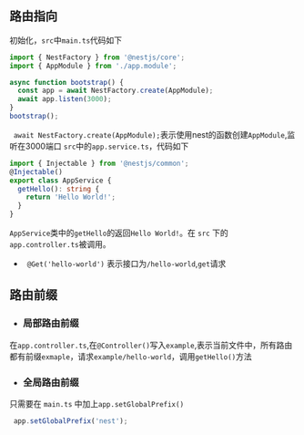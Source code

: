 ## 路由指向
初始化，`src`中`main.ts`代码如下
```ts
import { NestFactory } from '@nestjs/core';
import { AppModule } from './app.module';

async function bootstrap() {
  const app = await NestFactory.create(AppModule);
  await app.listen(3000);
}
bootstrap();
```
` await NestFactory.create(AppModule);`表示使用nest的函数创建`AppModule`,监听在3000端口
`src`中的`app.service.ts`，代码如下
```ts
import { Injectable } from '@nestjs/common';
@Injectable()
export class AppService {
  getHello(): string {
    return 'Hello World!';
  }
}

```
`AppService`类中的`getHello`的返回`Hello World!`。在 `src` 下的 `app.controller.ts`被调用。
- ` @Get('hello-world')` 表示接口为`/hello-world`,`get`请求
## 路由前缀
- ### 局部路由前缀
在`app.controller.ts`,在`@Controller()`写入`example`,表示当前文件中，所有路由都有前缀`exmaple`，请求`example/hello-world`，调用`getHello()`方法
- ### 全局路由前缀
只需要在 `main.ts` 中加上`app.setGlobalPrefix()`
```ts
 app.setGlobalPrefix('nest');
```
